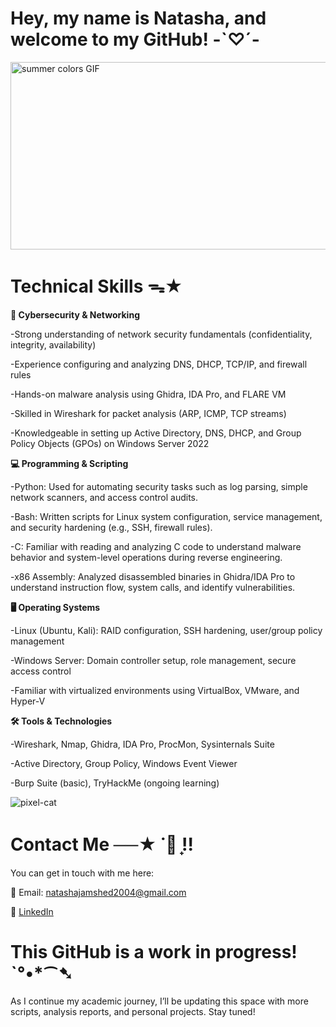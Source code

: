# Hey, my name is Natasha, and welcome to my GitHub! -`♡´-
<img src="https://github.com/user-attachments/assets/654ae065-f3a1-450c-b2f9-de063dbdac74" alt="summer colors GIF" width="600" height="300">

# Technical Skills ᯓ★
**🔐 Cybersecurity & Networking**

-Strong understanding of network security fundamentals (confidentiality, integrity, availability)

-Experience configuring and analyzing DNS, DHCP, TCP/IP, and firewall rules

-Hands-on malware analysis using Ghidra, IDA Pro, and FLARE VM

-Skilled in Wireshark for packet analysis (ARP, ICMP, TCP streams)

-Knowledgeable in setting up Active Directory, DNS, DHCP, and Group Policy Objects (GPOs) on Windows Server 2022

**💻 Programming & Scripting**

-Python: Used for automating security tasks such as log parsing, simple network scanners, and access control audits.

-Bash: Written scripts for Linux system configuration, service management, and security hardening (e.g., SSH, firewall rules).

-C: Familiar with reading and analyzing C code to understand malware behavior and system-level operations during reverse engineering.

-x86 Assembly: Analyzed disassembled binaries in Ghidra/IDA Pro to understand instruction flow, system calls, and identify vulnerabilities.

**🖥 Operating Systems**

-Linux (Ubuntu, Kali): RAID configuration, SSH hardening, user/group policy management

-Windows Server: Domain controller setup, role management, secure access control

-Familiar with virtualized environments using VirtualBox, VMware, and Hyper-V

**🛠️ Tools & Technologies**

-Wireshark, Nmap, Ghidra, IDA Pro, ProcMon, Sysinternals Suite

-Active Directory, Group Policy, Windows Event Viewer

-Burp Suite (basic), TryHackMe (ongoing learning)

 ![pixel-cat](https://github.com/user-attachments/assets/4e21acdd-41da-485e-b793-69be64f36ce7)
# Contact Me ──★ ˙🍓 ̟!!                    
You can get in touch with me here:

📧 Email: natashajamshed2004@gmail.com

💼 [LinkedIn](https://www.linkedin.com/in/natashajamshed/)

# This GitHub is a work in progress! ˋ°•*⁀➷
As I continue my academic journey, I’ll be updating this space with more scripts, analysis reports, and personal projects. Stay tuned!
